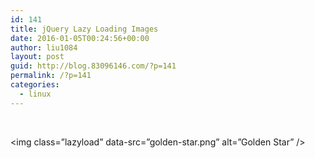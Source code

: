 ```yaml
---
id: 141
title: jQuery Lazy Loading Images
date: 2016-01-05T00:24:56+00:00
author: liu1084
layout: post
guid: http://blog.83096146.com/?p=141
permalink: /?p=141
categories:
  - linux
---
```

<script type=&#8221;text/javascript&#8221;>
  
window.onload = function() {

$.fn.isOnScreen = function(){
  
var win = $(window)
  
var viewport = {
  
top : win.scrollTop(),
  
left : win.scrollLeft()
  
}
  
viewport.right = viewport.left + win.width()
  
viewport.bottom = viewport.top + win.height()
  
var bounds = this.offset()
  
bounds.right = bounds.left + this.outerWidth()
  
bounds.bottom = bounds.top + this.outerHeight()
  
return (!(viewport.right < bounds.left || viewport.left > bounds.right || viewport.bottom < bounds.top || viewport.top > bounds.bottom))
  
}

function lazyload() {
  
$(&#8216;.lazyload&#8217;).each(function() {
  
var element = $(this)
  
if (element.isOnScreen()) {
  
element.attr(&#8216;src&#8217;, element.data(&#8216;src&#8217;))
  
element.removeClass(&#8216;lazyload&#8217;)
  
}
  
})
  
}

lazyload()
  
$(window).scroll(function() {
  
lazyload()
  
})
  
}
  
</script>

&nbsp;

<img class=&#8221;lazyload&#8221; data-src=&#8221;golden-star.png&#8221; alt=&#8221;Golden Star&#8221; />